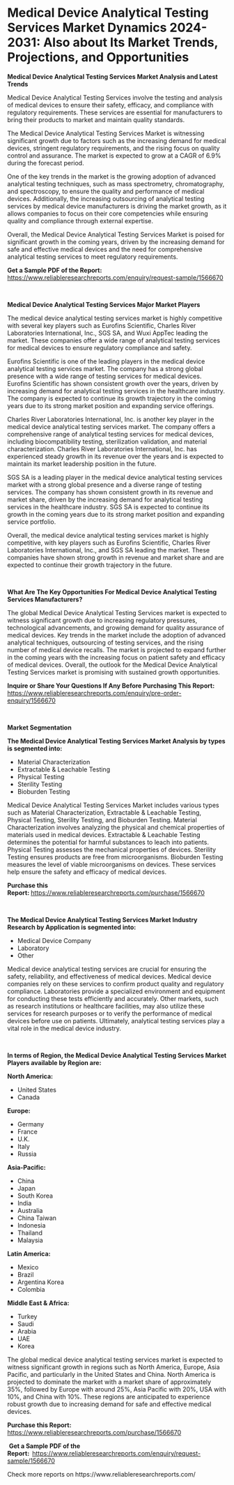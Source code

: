 <p><h1>Medical Device Analytical Testing Services Market Dynamics 2024-2031: Also about Its Market Trends, Projections, and Opportunities</h1></p><p><strong>Medical Device Analytical Testing Services Market Analysis and Latest Trends</strong></p>
<p><p>Medical Device Analytical Testing Services involve the testing and analysis of medical devices to ensure their safety, efficacy, and compliance with regulatory requirements. These services are essential for manufacturers to bring their products to market and maintain quality standards.</p><p>The Medical Device Analytical Testing Services Market is witnessing significant growth due to factors such as the increasing demand for medical devices, stringent regulatory requirements, and the rising focus on quality control and assurance. The market is expected to grow at a CAGR of 6.9% during the forecast period.</p><p>One of the key trends in the market is the growing adoption of advanced analytical testing techniques, such as mass spectrometry, chromatography, and spectroscopy, to ensure the quality and performance of medical devices. Additionally, the increasing outsourcing of analytical testing services by medical device manufacturers is driving the market growth, as it allows companies to focus on their core competencies while ensuring quality and compliance through external expertise.</p><p>Overall, the Medical Device Analytical Testing Services Market is poised for significant growth in the coming years, driven by the increasing demand for safe and effective medical devices and the need for comprehensive analytical testing services to meet regulatory requirements.</p></p>
<p><strong>Get a Sample PDF of the Report:&nbsp;</strong> <a href="https://www.reliableresearchreports.com/enquiry/request-sample/1566670">https://www.reliableresearchreports.com/enquiry/request-sample/1566670</a></p>
<p>&nbsp;</p>
<p><strong>Medical Device Analytical Testing Services Major Market Players</strong></p>
<p><p>The medical device analytical testing services market is highly competitive with several key players such as Eurofins Scientific, Charles River Laboratories International, Inc., SGS SA, and Wuxi AppTec leading the market. These companies offer a wide range of analytical testing services for medical devices to ensure regulatory compliance and safety.</p><p>Eurofins Scientific is one of the leading players in the medical device analytical testing services market. The company has a strong global presence with a wide range of testing services for medical devices. Eurofins Scientific has shown consistent growth over the years, driven by increasing demand for analytical testing services in the healthcare industry. The company is expected to continue its growth trajectory in the coming years due to its strong market position and expanding service offerings.</p><p>Charles River Laboratories International, Inc. is another key player in the medical device analytical testing services market. The company offers a comprehensive range of analytical testing services for medical devices, including biocompatibility testing, sterilization validation, and material characterization. Charles River Laboratories International, Inc. has experienced steady growth in its revenue over the years and is expected to maintain its market leadership position in the future.</p><p>SGS SA is a leading player in the medical device analytical testing services market with a strong global presence and a diverse range of testing services. The company has shown consistent growth in its revenue and market share, driven by the increasing demand for analytical testing services in the healthcare industry. SGS SA is expected to continue its growth in the coming years due to its strong market position and expanding service portfolio.</p><p>Overall, the medical device analytical testing services market is highly competitive, with key players such as Eurofins Scientific, Charles River Laboratories International, Inc., and SGS SA leading the market. These companies have shown strong growth in revenue and market share and are expected to continue their growth trajectory in the future.</p></p>
<p>&nbsp;</p>
<p><strong>What Are The Key Opportunities For Medical Device Analytical Testing Services Manufacturers?</strong></p>
<p><p>The global Medical Device Analytical Testing Services market is expected to witness significant growth due to increasing regulatory pressures, technological advancements, and growing demand for quality assurance of medical devices. Key trends in the market include the adoption of advanced analytical techniques, outsourcing of testing services, and the rising number of medical device recalls. The market is projected to expand further in the coming years with the increasing focus on patient safety and efficacy of medical devices. Overall, the outlook for the Medical Device Analytical Testing Services market is promising with sustained growth opportunities.</p></p>
<p><strong>Inquire or Share Your Questions If Any Before Purchasing This Report:</strong> <a href="https://www.reliableresearchreports.com/enquiry/pre-order-enquiry/1566670">https://www.reliableresearchreports.com/enquiry/pre-order-enquiry/1566670</a></p>
<p>&nbsp;</p>
<p><strong>Market Segmentation</strong></p>
<p><strong>The Medical Device Analytical Testing Services Market Analysis by types is segmented into:</strong></p>
<p><ul><li>Material Characterization</li><li>Extractable & Leachable Testing</li><li>Physical Testing</li><li>Sterility Testing</li><li>Bioburden Testing</li></ul></p>
<p><p>Medical Device Analytical Testing Services Market includes various types such as Material Characterization, Extractable & Leachable Testing, Physical Testing, Sterility Testing, and Bioburden Testing. Material Characterization involves analyzing the physical and chemical properties of materials used in medical devices. Extractable & Leachable Testing determines the potential for harmful substances to leach into patients. Physical Testing assesses the mechanical properties of devices. Sterility Testing ensures products are free from microorganisms. Bioburden Testing measures the level of viable microorganisms on devices. These services help ensure the safety and efficacy of medical devices.</p></p>
<p><strong>Purchase this Report:&nbsp;</strong><a href="https://www.reliableresearchreports.com/purchase/1566670">https://www.reliableresearchreports.com/purchase/1566670</a></p>
<p>&nbsp;</p>
<p><strong>The Medical Device Analytical Testing Services Market Industry Research by Application is segmented into:</strong></p>
<p><ul><li>Medical Device Company</li><li>Laboratory</li><li>Other</li></ul></p>
<p><p>Medical device analytical testing services are crucial for ensuring the safety, reliability, and effectiveness of medical devices. Medical device companies rely on these services to confirm product quality and regulatory compliance. Laboratories provide a specialized environment and equipment for conducting these tests efficiently and accurately. Other markets, such as research institutions or healthcare facilities, may also utilize these services for research purposes or to verify the performance of medical devices before use on patients. Ultimately, analytical testing services play a vital role in the medical device industry.</p></p>
<p>&nbsp;</p>
<p><strong>In terms of Region, the Medical Device Analytical Testing Services Market Players available by Region are:</strong></p>
<p>
    <p> <strong> North America: </strong>
        <ul>
            <li>United States</li>
            <li>Canada</li>
        </ul>
        </p> 
    <p> <strong> Europe: </strong>
        <ul>
            <li>Germany</li>
            <li>France</li>
            <li>U.K.</li>
            <li>Italy</li>
            <li>Russia</li>
        </ul>
        </p> 
    <p> <strong> Asia-Pacific: </strong>
        <ul>
            <li>China</li>
            <li>Japan</li>
            <li>South Korea</li>
            <li>India</li>
            <li>Australia</li>
            <li>China Taiwan</li>
            <li>Indonesia</li>
            <li>Thailand</li>
            <li>Malaysia</li>
        </ul>
        </p> 
    <p> <strong> Latin America: </strong>
        <ul>
            <li>Mexico</li>
            <li>Brazil</li>
            <li>Argentina Korea</li>
            <li>Colombia</li>
        </ul>
        </p> 
    <p> <strong> Middle East & Africa: </strong>
        <ul>
            <li>Turkey</li>
            <li>Saudi</li>
            <li>Arabia</li>
            <li>UAE</li>
            <li>Korea</li>
        </ul>
    </p>
    </p>
<p><p>The global medical device analytical testing services market is expected to witness significant growth in regions such as North America, Europe, Asia Pacific, and particularly in the United States and China. North America is projected to dominate the market with a market share of approximately 35%, followed by Europe with around 25%, Asia Pacific with 20%, USA with 10%, and China with 10%. These regions are anticipated to experience robust growth due to increasing demand for safe and effective medical devices.</p></p>
<p><strong>Purchase this Report: </strong><a href="https://www.reliableresearchreports.com/purchase/1566670">https://www.reliableresearchreports.com/purchase/1566670</a></p>
<p>&nbsp;<strong>Get a Sample PDF of the Report:&nbsp;&nbsp;</strong><a href="https://www.reliableresearchreports.com/enquiry/request-sample/1566670">https://www.reliableresearchreports.com/enquiry/request-sample/1566670</a></p>
<p><strong></strong></p>
<p>Check more reports on https://www.reliableresearchreports.com/</p>